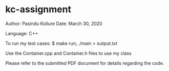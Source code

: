 # kc-assignment

Author: Pasindu Kollure
Date: March 30, 2020

Language: C++

To run my test cases:
$ make run; ./main > output.txt

Use the Container.cpp and Container.h files to use my class

Please refer to the submitted PDF document for details regarding the code.
